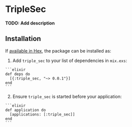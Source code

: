 # TripleSec

**TODO: Add description**

## Installation

If [available in Hex](https://hex.pm/docs/publish), the package can be installed as:

  1. Add `triple_sec` to your list of dependencies in `mix.exs`:

    ```elixir
    def deps do
      [{:triple_sec, "~> 0.0.1"}]
    end
    ```

  2. Ensure `triple_sec` is started before your application:

    ```elixir
    def application do
      [applications: [:triple_sec]]
    end
    ```

